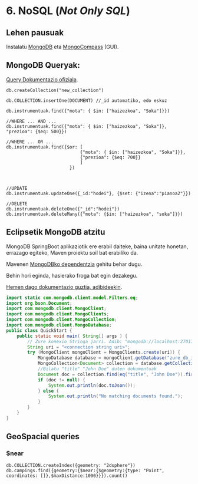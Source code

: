 # 6. NoSQL (*Not Only SQL*)

## Lehen pausuak

Instalatu [MongoDB](https://www.mongodb.com/try/download/community) eta [MongoCompass](https://www.mongodb.com/products/tools/compass) (GUI).

## MongoDB Queryak:
[Query Dokumentazio ofiziala](https://www.mongodb.com/docs/manual/tutorial/query-documents/).

```mongosh
db.createCollection("new_collection")

db.COLLECTION.insertOne(DOCUMENT) //_id automatiko, edo eskuz

db.instrumentuak.find({"mota": { $in: ["haizezkoa", "Soka"]}})

//WHERE ... AND ...
db.instrumentuak.find({"mota": { $in: ["haizezkoa", "Soka"]}, "prezioa": {$eq: 500}})

//WHERE ... OR ...
db.instrumentuak.find({$or: [ 
							{"mota": { $in: ["haizezkoa", "Soka"]}}, 
							{"prezioa": {$eq: 700}}
							]
						})
						
						
						
//UPDATE
db.instrumentuak.updateOne({_id:"hodei"}, {$set: {"izena":"pianoa2"}})

//DELETE
db.instrumentuak.deleteOne({"_id":"hodei"})
db.instrumentuak.deleteMany({"mota": {$in: ["haizezkoa", "soka"]}})
```

## Eclipsetik MongoDB atzitu

MongoDB SpringBoot aplikaziotik ere erabil daiteke, baina unitate honetan, errazago egiteko, Maven proiektu soil bat erabiliko da.

Mavenen [MongoDBko dependentzia](https://mvnrepository.com/artifact/org.mongodb/mongodb-driver-sync) gehitu behar dugu.

Behin hori eginda, hasierako froga bat egin dezakegu.

[Hemen dago dokumentazio guztia, adibideekin](https://www.mongodb.com/docs/drivers/java/sync/current/quick-start/).

```java
import static com.mongodb.client.model.Filters.eq;
import org.bson.Document;
import com.mongodb.client.MongoClient;
import com.mongodb.client.MongoClients;
import com.mongodb.client.MongoCollection;
import com.mongodb.client.MongoDatabase;
public class QuickStart {
    public static void main( String[] args ) {
        // Zure konexio Stringa jarri. Adib: "mongodb://localhost:27017"
        String uri = "<connection string uri>";
        try (MongoClient mongoClient = MongoClients.create(uri)) {
            MongoDatabase database = mongoClient.getDatabase("zure_db_izena");
            MongoCollection<Document> collection = database.getCollection("zure_kolekzioa");
			//Bilatu "title" "John Doe" duten dokumentuak
            Document doc = collection.find(eq("title", "John Doe")).first();
            if (doc != null) {
                System.out.println(doc.toJson());
            } else {
                System.out.println("No matching documents found.");
            }
        }
    }
}
```


## GeoSpacial queries

### $near

```
db.COLLECTION.createIndex({geometry: "2dsphere"})
db.campings.find({geometry:{$near:{$geometry:{type: "Point", coordinates: []},$maxDistance:1000}}}).count()
```